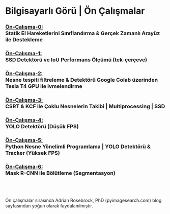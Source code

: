 # Bilgisayarlı Görü | Ön Çalışmalar
### [Ön-Çalışma-0:](https://github.com/001honi/hand-gest-recog) <br>Statik El Hareketlerini Sınıflandırma & Gerçek Zamanlı Arayüz ile Destekleme

### [Ön-Çalışma-1:](work-1) <br>SSD Detektörü ve IoU Performans Ölçümü (tek-çerçeve)

### [Ön-Çalışma-2:](work-2) <br>Nesne tespiti filtreleme & Detektörü Google Colab üzerinden Tesla T4 GPU ile ivmelendirme

### [Ön-Çalışma-3:](work-3) <br>CSRT & KCF ile Çoklu Nesnelerin Takibi | Multiprocessing | SSD

### [Ön-Çalışma-4:](work-4) <br>YOLO Detektörü (Düşük FPS)

### [Ön-Çalışma-5:](work-5) <br>Python Nesne Yönelimli Programlama | YOLO Detektörü & Tracker (Yüksek FPS)   

### [Ön-Çalışma-6:](work-6) <br>Mask R-CNN ile Bölütleme (Segmentasyon)  



<br><br><br>
Ön çalışmalar sırasında Adrian Rosebrock, PhD (pyimagesearch.com) blog sayfasından yoğun olarak faydalanılmıştır.
